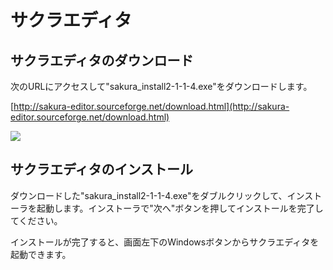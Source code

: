 # サクラエディタ


## サクラエディタのダウンロード

次のURLにアクセスして"sakura_install2-1-1-4.exe"をダウンロードします。

[http://sakura-editor.sourceforge.net/download.html](http://sakura-editor.sourceforge.net/download.html)


<img src="https://dl.dropboxusercontent.com/u/141509/sakura.png">



## サクラエディタのインストール

ダウンロードした"sakura_install2-1-1-4.exe"をダブルクリックして、インストーラを起動します。インストーラで"次へ"ボタンを押してインストールを完了してください。

インストールが完了すると、画面左下のWindowsボタンからサクラエディタを起動できます。

